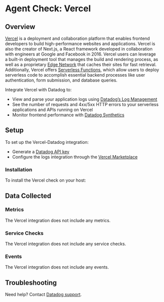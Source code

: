 # Agent Check: Vercel

## Overview

[Vercel][1] is a deployment and collaboration platform that enables frontend developers to build high-performance websites and applications. Vercel is also the creator of Next.js, a React framework developed in collaboration with engineers at Google and Facebook in 2016. Vercel users can leverage a built-in deployment tool that manages the build and rendering process, as well as a proprietary [Edge Network][2] that caches their sites for fast retrieval. Additionally, Vercel offers [Serverless Functions][3], which allow users to deploy serverless code to accomplish essential backend processes like user authentication, form submission, and database queries.

Integrate Vercel with Datadog to:

* View and parse your application logs using [Datadog’s Log Management][4]
* See the number of requests and 4xx/5xx HTTP errors to your serverless applications and APIs running on Vercel
* Monitor frontend performance with [Datadog Synthetics][5]

## Setup

To set up the Vercel-Datadog integration:

* Generate a [Datadog API key][6]
* Configure the logs integration through the [Vercel Marketplace][7]


### Installation

To install the Vercel check on your host:


## Data Collected

### Metrics

The Vercel integration does not include any metrics.

### Service Checks

The Vercel integration does not include any service checks.

### Events

The Vercel integration does not include any events.

## Troubleshooting

Need help? Contact [Datadog support][8].


[1]: https://vercel.com/
[2]: https://vercel.com/docs/edge-network/overview
[3]: https://vercel.com/docs/serverless-functions/introduction
[4]: /logs/
[5]: /synthetics/
[6]: https://app.datadoghq.com/account/settings#api
[7]: https://vercel.com/integrations/datadog-logs
[8]: /help/
